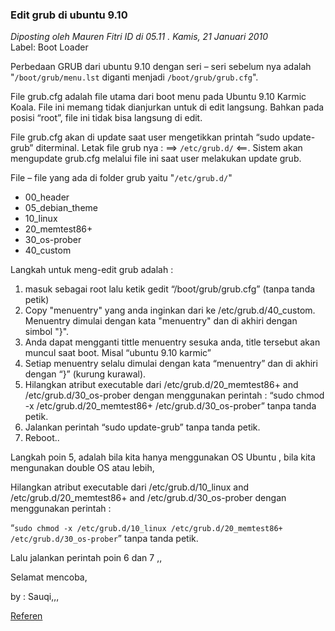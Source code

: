 ### **Edit grub di ubuntu 9.10**
_Diposting oleh Mauren Fitri ID di 05.11 . Kamis, 21 Januari 2010_
<br>
Label: Boot Loader

Perbedaan GRUB dari ubuntu 9.10 dengan seri – seri sebelum nya adalah "`/boot/grub/menu.lst` diganti menjadi `/boot/grub/grub.cfg`".

File grub.cfg adalah file utama dari boot menu pada Ubuntu 9.10 Karmic Koala. File ini memang tidak dianjurkan untuk di edit langsung. Bahkan pada posisi “root”, file ini tidak bisa langsung di edit.

File grub.cfg akan di update saat user mengetikkan printah “sudo update-grub” diterminal.
Letak file grub nya : ==> `/etc/grub.d/` <==.
Sistem akan mengupdate grub.cfg melalui file ini saat user melakukan update grub.


File – file yang ada di folder grub yaitu "`/etc/grub.d/`"
- 00_header
- 05_debian_theme
- 10_linux
- 20_memtest86+
- 30_os-prober
- 40_custom

Langkah untuk meng-edit grub adalah :
1. masuk sebagai root lalu ketik gedit “/boot/grub/grub.cfg” (tanpa tanda petik)
2. Copy "menuentry" yang anda inginkan dari ke /etc/grub.d/40_custom. Menuentry dimulai dengan kata "menuentry" dan di akhiri dengan simbol "}".
3. Anda dapat mengganti tittle menuentry sesuka anda, title tersebut akan muncul saat boot. Misal “ubuntu 9.10 karmic”
4. Setiap menuentry selalu dimulai dengan kata “menuentry” dan di akhiri dengan “}” (kurung kurawal).
5. Hilangkan atribut executable dari /etc/grub.d/20_memtest86+ and /etc/grub.d/30_os-prober dengan menggunakan perintah :
“sudo chmod -x /etc/grub.d/20_memtest86+ /etc/grub.d/30_os-prober” tanpa tanda petik.
6. Jalankan perintah “sudo update-grub” tanpa tanda petik.
7. Reboot..

Langkah poin 5, adalah bila kita hanya menggunakan OS Ubuntu , bila kita mengunakan double OS atau lebih,

Hilangkan atribut executable dari /etc/grub.d/10_linux and /etc/grub.d/20_memtest86+ and /etc/grub.d/30_os-prober dengan menggunakan perintah :

“`sudo chmod -x /etc/grub.d/10_linux /etc/grub.d/20_memtest86+ /etc/grub.d/30_os-prober`” tanpa tanda petik.


Lalu jalankan perintah poin 6 dan 7 ,,

Selamat mencoba,

by : Sauqi,,,

[Referen](http://ddndz.blogspot.com/)